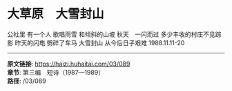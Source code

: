 # 大草原　大雪封山

公社里
有一个人
歌唱雨雪
和倾斜的山坡
秋天　一闪而过
多少丰收的村庄不见踪影
昨天的闪电
劈碎了车马
大雪封山
从今后日子艰难
1988.11.11-20

---

**原文链接**: https://haizi.huhaitai.com/03/089  
**章节**: 第三编　短诗（1987—1989）  
**路径**: /03/089
